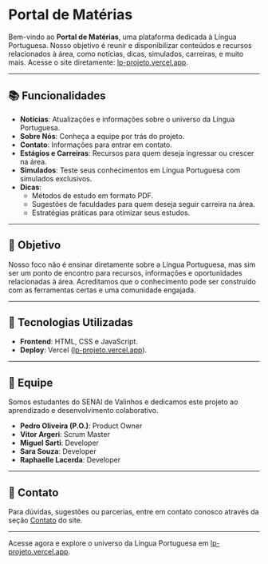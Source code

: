 # Portal de Matérias

Bem-vindo ao **Portal de Matérias**, uma plataforma dedicada à Língua Portuguesa. Nosso objetivo é reunir e disponibilizar conteúdos e recursos relacionados à área, como notícias, dicas, simulados, carreiras, e muito mais. Acesse o site diretamente: [lp-projeto.vercel.app](https://lp-projeto.vercel.app/).

---

## 📚 Funcionalidades

- **Notícias**: Atualizações e informações sobre o universo da Língua Portuguesa.
- **Sobre Nós**: Conheça a equipe por trás do projeto.
- **Contato**: Informações para entrar em contato.
- **Estágios e Carreiras**: Recursos para quem deseja ingressar ou crescer na área.
- **Simulados**: Teste seus conhecimentos em Língua Portuguesa com simulados exclusivos.
- **Dicas**:
  - Métodos de estudo em formato PDF.
  - Sugestões de faculdades para quem deseja seguir carreira na área.
  - Estratégias práticas para otimizar seus estudos.

---

## 🌟 Objetivo

Nosso foco não é ensinar diretamente sobre a Língua Portuguesa, mas sim ser um ponto de encontro para recursos, informações e oportunidades relacionadas à área. Acreditamos que o conhecimento pode ser construído com as ferramentas certas e uma comunidade engajada.

---

## 🚀 Tecnologias Utilizadas

- **Frontend**: HTML, CSS e JavaScript.
- **Deploy**: Vercel ([lp-projeto.vercel.app](https://lp-projeto.vercel.app/)).

---

## 👥 Equipe

Somos estudantes do SENAI de Valinhos e dedicamos este projeto ao aprendizado e desenvolvimento colaborativo.

- **Pedro Oliveira (P.O.)**: Product Owner  
- **Vitor Argeri**: Scrum Master  
- **Miguel Sarti**: Developer  
- **Sara Souza**: Developer  
- **Raphaelle Lacerda**: Developer  

---

## 📩 Contato

Para dúvidas, sugestões ou parcerias, entre em contato conosco através da seção [Contato](https://lp-projeto.vercel.app/) do site.

---

Acesse agora e explore o universo da Língua Portuguesa em [lp-projeto.vercel.app](https://lp-projeto.vercel.app/).
